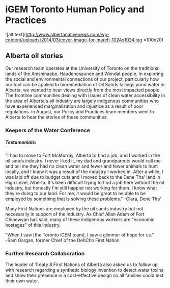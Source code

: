 # iGEM Toronto Human Policy and Practices

![alt text](http://www.albertanativenews.com/wp-content/uploads/2014/03/cover-image-for-march-1024x1024.jpg =100x20)

## Alberta oil stories 

Our research team operates at the University of Toronto on the traditional lands of the Anishinaabe, Haudenosaunee and Wendat people. In exploring the social and environmental connections of our project, particularly how our tool can be applied to bioremediation of Oil Sands tailings pond water in Alberta, we wanted to hear views directly from the most impacted people. The frontline communities dealing with issues of clean water accessibility in the area of Alberta's oil industry are largely indigenous communities who have experienced marginalization and injustice as a result of poor regulations. In August, our Policy and Practices team members went to Alberta to hear the stories of these communities. 

### Keepers of the Water Conference

##### Testamonials:  
"I had to move to Fort McMurray, Alberta to find a job, and I worked in the oil sands industry. I never liked it, my dad and grandparents would call me and tell me they had no clean water and fewer and fewer animals to hunt locally, and I knew it was a result of the industry I worked in. After a while, I was laid off due to budget cuts and I moved back to the Dene Tha' land in High Level, Alberta. It's been difficult trying to find a job here without the oil industry, but honestly I'm still happier not working for them. I know what they're doing to our land. For me, it would be great to be able to be employed by something that is solving these problems." 
-Clara, Dene Tha'   

Many First Nations are employed by the oil sands industry but not necessarily in support of the industry. As Chief Allan Adam of Fort Chipewyan has said, many of these indigenous workers are  "economic hostages" of this industry.   

"When I saw [the Toronto iGEM team], I saw a glimmer of hope for us."  
-Sam Gargan, former Chief of the DehCho First Nation

### Further Research Collaboration
The leader of Treaty 8 First Nations of Alberta also asked us to follow up with research regarding a synthetic biology invention to detect water toxins and show their presence in a cost-effective design so all families could test their own water. 


